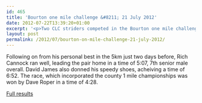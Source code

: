 ```yaml
---
id: 465
title: 'Bourton one mile challenge &#8211; 21 July 2012'
date: 2012-07-22T13:39:20+01:00
excerpt: '<p>Two CLC striders competed in the Bourton one mile challenge, on a sunny saturday evening</p>'
layout: post
permalink: /2012/07/bourton-on-mile-challenge-21-july-2012/
---
```

</p> 

Following on from his personal best in the 5km just two days before, Rich Cannock ran well, leading the pair home in a time of 5:07, 7th senior male overall. David James also donned his speedy shoes, acheiving a time of 6:52. The race, which incorporated the county 1 mile championships was won by Dave Roper in a time of 4:28.

<a href="http://www.bourtonroadrunners.co.uk/race_results/bourton-1-mile-2012.htm" target="_blank" rel="nofollow">Full results</a></p>